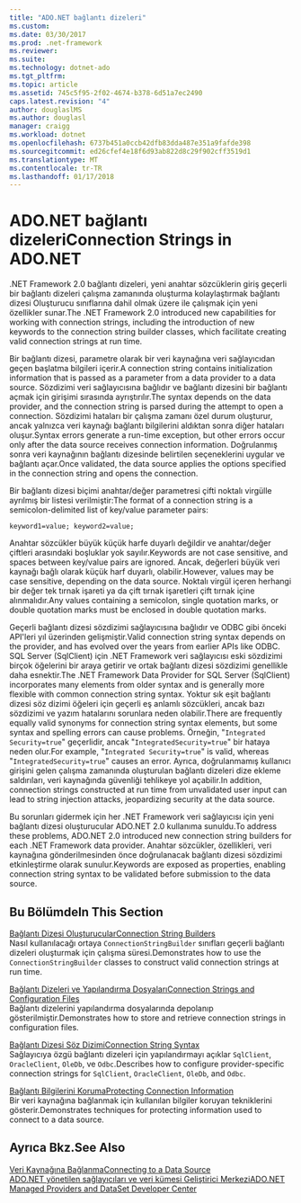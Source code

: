 ```yaml
---
title: "ADO.NET bağlantı dizeleri"
ms.custom: 
ms.date: 03/30/2017
ms.prod: .net-framework
ms.reviewer: 
ms.suite: 
ms.technology: dotnet-ado
ms.tgt_pltfrm: 
ms.topic: article
ms.assetid: 745c5f95-2f02-4674-b378-6d51a7ec2490
caps.latest.revision: "4"
author: douglaslMS
ms.author: douglasl
manager: craigg
ms.workload: dotnet
ms.openlocfilehash: 6737b451a0ccb42dfb83dda487e351a9fafde398
ms.sourcegitcommit: ed26cfef4e18f6d93ab822d8c29f902cff3519d1
ms.translationtype: MT
ms.contentlocale: tr-TR
ms.lasthandoff: 01/17/2018
---
```

# <a name="connection-strings-in-adonet"></a><span data-ttu-id="2fbb8-102">ADO.NET bağlantı dizeleri</span><span class="sxs-lookup"><span data-stu-id="2fbb8-102">Connection Strings in ADO.NET</span></span>
<span data-ttu-id="2fbb8-103">.NET Framework 2.0 bağlantı dizeleri, yeni anahtar sözcüklerin giriş geçerli bir bağlantı dizeleri çalışma zamanında oluşturma kolaylaştırmak bağlantı dizesi Oluşturucu sınıflarına dahil olmak üzere ile çalışmak için yeni özellikler sunar.</span><span class="sxs-lookup"><span data-stu-id="2fbb8-103">The .NET Framework 2.0 introduced new capabilities for working with connection strings, including the introduction of new keywords to the connection string builder classes, which facilitate creating valid connection strings at run time.</span></span>  
  
 <span data-ttu-id="2fbb8-104">Bir bağlantı dizesi, parametre olarak bir veri kaynağına veri sağlayıcıdan geçen başlatma bilgileri içerir.</span><span class="sxs-lookup"><span data-stu-id="2fbb8-104">A connection string contains initialization information that is passed as a parameter from a data provider to a data source.</span></span> <span data-ttu-id="2fbb8-105">Sözdizimi veri sağlayıcısına bağlıdır ve bağlantı dizesini bir bağlantı açmak için girişimi sırasında ayrıştırılır.</span><span class="sxs-lookup"><span data-stu-id="2fbb8-105">The syntax depends on the data provider, and the connection string is parsed during the attempt to open a connection.</span></span> <span data-ttu-id="2fbb8-106">Sözdizimi hataları bir çalışma zamanı özel durum oluşturur, ancak yalnızca veri kaynağı bağlantı bilgilerini aldıktan sonra diğer hataları oluşur.</span><span class="sxs-lookup"><span data-stu-id="2fbb8-106">Syntax errors generate a run-time exception, but other errors occur only after the data source receives connection information.</span></span> <span data-ttu-id="2fbb8-107">Doğrulanmış sonra veri kaynağının bağlantı dizesinde belirtilen seçeneklerini uygular ve bağlantı açar.</span><span class="sxs-lookup"><span data-stu-id="2fbb8-107">Once validated, the data source applies the options specified in the connection string and opens the connection.</span></span>  
  
 <span data-ttu-id="2fbb8-108">Bir bağlantı dizesi biçimi anahtar/değer parametresi çifti noktalı virgülle ayrılmış bir listesi verilmiştir:</span><span class="sxs-lookup"><span data-stu-id="2fbb8-108">The format of a connection string is a semicolon-delimited list of key/value parameter pairs:</span></span>  
  
 `keyword1=value; keyword2=value;`  
  
 <span data-ttu-id="2fbb8-109">Anahtar sözcükler büyük küçük harfe duyarlı değildir ve anahtar/değer çiftleri arasındaki boşluklar yok sayılır.</span><span class="sxs-lookup"><span data-stu-id="2fbb8-109">Keywords are not case sensitive, and spaces between key/value pairs are ignored.</span></span> <span data-ttu-id="2fbb8-110">Ancak, değerleri büyük veri kaynağı bağlı olarak küçük harf duyarlı, olabilir.</span><span class="sxs-lookup"><span data-stu-id="2fbb8-110">However, values may be case sensitive, depending on the data source.</span></span> <span data-ttu-id="2fbb8-111">Noktalı virgül içeren herhangi bir değer tek tırnak işareti ya da çift tırnak işaretleri çift tırnak içine alınmalıdır.</span><span class="sxs-lookup"><span data-stu-id="2fbb8-111">Any values containing a semicolon, single quotation marks, or double quotation marks must be enclosed in double quotation marks.</span></span>  
  
 <span data-ttu-id="2fbb8-112">Geçerli bağlantı dizesi sözdizimi sağlayıcısına bağlıdır ve ODBC gibi önceki API'leri yıl üzerinden gelişmiştir.</span><span class="sxs-lookup"><span data-stu-id="2fbb8-112">Valid connection string syntax depends on the provider, and has evolved over the years from earlier APIs like ODBC.</span></span> <span data-ttu-id="2fbb8-113">SQL Server (SqlClient) için .NET Framework veri sağlayıcısı eski sözdizimi birçok öğelerini bir araya getirir ve ortak bağlantı dizesi sözdizimi genellikle daha esnektir.</span><span class="sxs-lookup"><span data-stu-id="2fbb8-113">The .NET Framework Data Provider for SQL Server (SqlClient) incorporates many elements from older syntax and is generally more flexible with common connection string syntax.</span></span> <span data-ttu-id="2fbb8-114">Yoktur sık eşit bağlantı dizesi söz dizimi öğeleri için geçerli eş anlamlı sözcükleri, ancak bazı sözdizimi ve yazım hatalarını sorunlara neden olabilir.</span><span class="sxs-lookup"><span data-stu-id="2fbb8-114">There are frequently equally valid synonyms for connection string syntax elements, but some syntax and spelling errors can cause problems.</span></span> <span data-ttu-id="2fbb8-115">Örneğin, "`Integrated Security=true`" geçerlidir, ancak "`IntegratedSecurity=true`" bir hataya neden olur.</span><span class="sxs-lookup"><span data-stu-id="2fbb8-115">For example, "`Integrated Security=true`" is valid, whereas "`IntegratedSecurity=true`" causes an error.</span></span> <span data-ttu-id="2fbb8-116">Ayrıca, doğrulanmamış kullanıcı girişini gelen çalışma zamanında oluşturulan bağlantı dizeleri dize ekleme saldırıları, veri kaynağında güvenliği tehlikeye yol açabilir.</span><span class="sxs-lookup"><span data-stu-id="2fbb8-116">In addition, connection strings constructed at run time from unvalidated user input can lead to string injection attacks, jeopardizing security at the data source.</span></span>  
  
 <span data-ttu-id="2fbb8-117">Bu sorunları gidermek için her .NET Framework veri sağlayıcısı için yeni bağlantı dizesi oluşturucular ADO.NET 2.0 kullanıma sunuldu.</span><span class="sxs-lookup"><span data-stu-id="2fbb8-117">To address these problems, ADO.NET 2.0 introduced new connection string builders for each .NET Framework data provider.</span></span> <span data-ttu-id="2fbb8-118">Anahtar sözcükler, özellikleri, veri kaynağına gönderilmesinden önce doğrulanacak bağlantı dizesi sözdizimi etkinleştirme olarak sunulur.</span><span class="sxs-lookup"><span data-stu-id="2fbb8-118">Keywords are exposed as properties, enabling connection string syntax to be validated before submission to the data source.</span></span>  
  
## <a name="in-this-section"></a><span data-ttu-id="2fbb8-119">Bu Bölümde</span><span class="sxs-lookup"><span data-stu-id="2fbb8-119">In This Section</span></span>  
 [<span data-ttu-id="2fbb8-120">Bağlantı Dizesi Oluşturucular</span><span class="sxs-lookup"><span data-stu-id="2fbb8-120">Connection String Builders</span></span>](../../../../docs/framework/data/adonet/connection-string-builders.md)  
 <span data-ttu-id="2fbb8-121">Nasıl kullanılacağı ortaya `ConnectionStringBuilder` sınıfları geçerli bağlantı dizeleri oluşturmak için çalışma süresi.</span><span class="sxs-lookup"><span data-stu-id="2fbb8-121">Demonstrates how to use the `ConnectionStringBuilder` classes to construct valid connection strings at run time.</span></span>  
  
 [<span data-ttu-id="2fbb8-122">Bağlantı Dizeleri ve Yapılandırma Dosyaları</span><span class="sxs-lookup"><span data-stu-id="2fbb8-122">Connection Strings and Configuration Files</span></span>](../../../../docs/framework/data/adonet/connection-strings-and-configuration-files.md)  
 <span data-ttu-id="2fbb8-123">Bağlantı dizelerini yapılandırma dosyalarında depolanıp gösterilmiştir.</span><span class="sxs-lookup"><span data-stu-id="2fbb8-123">Demonstrates how to store and retrieve connection strings in configuration files.</span></span>  
  
 [<span data-ttu-id="2fbb8-124">Bağlantı Dizesi Söz Dizimi</span><span class="sxs-lookup"><span data-stu-id="2fbb8-124">Connection String Syntax</span></span>](../../../../docs/framework/data/adonet/connection-string-syntax.md)  
 <span data-ttu-id="2fbb8-125">Sağlayıcıya özgü bağlantı dizeleri için yapılandırmayı açıklar `SqlClient`, `OracleClient`, `OleDb`, ve `Odbc`.</span><span class="sxs-lookup"><span data-stu-id="2fbb8-125">Describes how to configure provider-specific connection strings for `SqlClient`, `OracleClient`, `OleDb`, and `Odbc`.</span></span>  
  
 [<span data-ttu-id="2fbb8-126">Bağlantı Bilgilerini Koruma</span><span class="sxs-lookup"><span data-stu-id="2fbb8-126">Protecting Connection Information</span></span>](../../../../docs/framework/data/adonet/protecting-connection-information.md)  
 <span data-ttu-id="2fbb8-127">Bir veri kaynağına bağlanmak için kullanılan bilgiler koruyan tekniklerini gösterir.</span><span class="sxs-lookup"><span data-stu-id="2fbb8-127">Demonstrates techniques for protecting information used to connect to a data source.</span></span>  
  
## <a name="see-also"></a><span data-ttu-id="2fbb8-128">Ayrıca Bkz.</span><span class="sxs-lookup"><span data-stu-id="2fbb8-128">See Also</span></span>  
 [<span data-ttu-id="2fbb8-129">Veri Kaynağına Bağlanma</span><span class="sxs-lookup"><span data-stu-id="2fbb8-129">Connecting to a Data Source</span></span>](/cpp/data/odbc/connecting-to-a-data-source)  
 [<span data-ttu-id="2fbb8-130">ADO.NET yönetilen sağlayıcıları ve veri kümesi Geliştirici Merkezi</span><span class="sxs-lookup"><span data-stu-id="2fbb8-130">ADO.NET Managed Providers and DataSet Developer Center</span></span>](http://go.microsoft.com/fwlink/?LinkId=217917)
